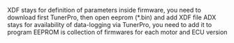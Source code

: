 XDF stays for definition of parameters inside firmware, you need to download first TunerPro, then open eeprom (*.bin) and add XDF file
ADX stays for availability of data-logging via TunerPro, you need to add it to program
EEPROM is collection of firmwares for each motor and ECU version
